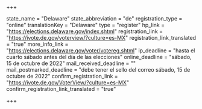 +++

state_name = "Delaware"
state_abbreviation = "de"
registration_type = "online"
translationKey = "Delaware"
type = "register"
hp_link = "https://elections.delaware.gov/index.shtml"
registration_link = "https://ivote.de.gov/voterview/?culture=es-MX"
registration_link_translated = "true"
more_info_link = "https://elections.delaware.gov/voter/votereg.shtml"
ip_deadline = "hasta el cuarto sábado antes del día de las elecciones"
online_deadline = "sábado, 15 de octubre de 2022"
mail_received_deadline = ""
mail_postmarked_deadline = "debe tener el sello del correo sábado, 15 de octubre de 2022"
confirm_registration_link = "https://ivote.de.gov/VoterView/?culture=es-MX"
confirm_registration_link_translated = "true"

+++